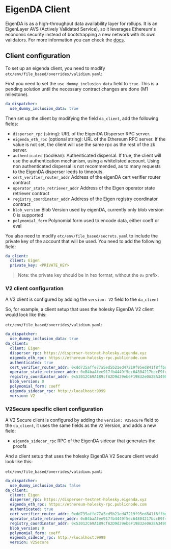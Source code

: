 # EigenDA Client

EigenDA is as a high-throughput data availability layer for rollups. It is an EigenLayer AVS (Actively Validated
Service), so it leverages Ethereum's economic security instead of bootstrapping a new network with its own validators.
For more information you can check the [docs](https://docs.eigenda.xyz/).

## Client configuration

To set up an eigenda client, you need to modify `etc/env/file_based/overrides/validium.yaml`:

First you need to set the `use_dummy_inclusion_data` field to `true`. This is a pending solution until the necessary
contract changes are done (M1 milestone).

```yaml
da_dispatcher:
  use_dummy_inclusion_data: true
```

Then set up the client by modifying the field `da_client`, add the following fields:

- `disperser_rpc` (string): URL of the EigenDA Disperser RPC server.
- `eigenda_eth_rpc` (optional string): URL of the Ethereum RPC server. If the value is not set, the client will use the
  same rpc as the rest of the zk server.
- `authenticated` (boolean): Authenticated dispersal. If true, the client will use the authentication mechanism, using a
  whitelisted account. Using non authenticated dispersal is not recommended, as to many requests to the EigenDA
  disperser leeds to timeouts.
- `cert_verifier_router_addr` Address of the eigenDA cert verifier router contract
- `operator_state_retriever_addr` Address of the Eigen operator state retriever contract
- `registry_coordinator_addr` Address of the Eigen registry coordinator contract
- `blob_version` Blob Version used by eigenDA, currently only blob version 0 is supported
- `polynomial_form` Polynomial form used to encode data, either coeff or eval

You also need to modify `etc/env/file_based/secrets.yaml` to include the private key of the account that will be used.
You need to add the following field:

```yaml
da_client:
  client: Eigen
  private_key: <PRIVATE_KEY>
```

> Note: the private key should be in hex format, without the `0x` prefix.

### V2 client configuration

A V2 client is configured by adding the `version: V2` field to the `da_client`

So, for example, a client setup that uses the holesky EigenDA V2 client would look like this:

`etc/env/file_based/overrides/validium.yaml`:

```yaml
da_dispatcher:
  use_dummy_inclusion_data: true
da_client:
  client: Eigen
  disperser_rpc: https://disperser-testnet-holesky.eigenda.xyz
  eigenda_eth_rpc: https://ethereum-holesky-rpc.publicnode.com
  authenticated: true
  cert_verifier_router_addr: 0xdd735affe77a5ed5b21ed47219f95ed841f8ffbd
  operator_state_retriever_addr: 0xB4baAfee917fb4449f5ec64804217bccE9f46C67
  registry_coordinator_addr: 0x53012C69A189cfA2D9d29eb6F19B32e0A2EA3490
  blob_version: 0
  polynomial_form: coeff
  eigenda_sidecar_rpc: http://localhost:9999
  version: V2
```

### V2Secure specific client configuration

A V2 Secure client is configured by adding the `version: V2Secure` field to the `da_client`, it uses the same fields as
the `V2` Version, and adds a new field:

- `eigenda_sidecar_rpc` RPC of the EigenDA sidecar that generates the proofs

And a client setup that uses the holesky EigenDA V2 Secure client would look like this:

`etc/env/file_based/overrides/validium.yaml`:

```yaml
da_dispatcher:
  use_dummy_inclusion_data: false
da_client:
  client: Eigen
  disperser_rpc: https://disperser-testnet-holesky.eigenda.xyz
  eigenda_eth_rpc: https://ethereum-holesky-rpc.publicnode.com
  authenticated: true
  cert_verifier_router_addr: 0xdd735affe77a5ed5b21ed47219f95ed841f8ffbd
  operator_state_retriever_addr: 0xB4baAfee917fb4449f5ec64804217bccE9f46C67
  registry_coordinator_addr: 0x53012C69A189cfA2D9d29eb6F19B32e0A2EA3490
  blob_version: 0
  polynomial_form: coeff
  eigenda_sidecar_rpc: http://localhost:9999
  version: V2Secure
```
